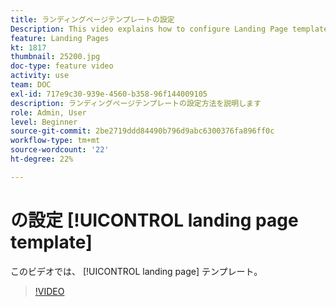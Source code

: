 ```yaml
---
title: ランディングページテンプレートの設定
Description: This video explains how to configure Landing Page templates in Adobe Campaign Standard.
feature: Landing Pages
kt: 1817
thumbnail: 25200.jpg
doc-type: feature video
activity: use
team: DOC
exl-id: 717e9c30-939e-4560-b358-96f144009105
description: ランディングページテンプレートの設定方法を説明します
role: Admin, User
level: Beginner
source-git-commit: 2be2719ddd84490b796d9abc6300376fa896ff0c
workflow-type: tm+mt
source-wordcount: '22'
ht-degree: 22%

---
```


# の設定 [!UICONTROL landing page template]

このビデオでは、 [!UICONTROL landing page] テンプレート。

>[!VIDEO](https://video.tv.adobe.com/v/25200/?quality=12)
